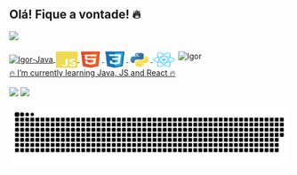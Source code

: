  <h2> Olá! Fique a vontade! 🔥 </h2>

<!--
**igorgouv/igorgouv** is a ✨ _special_ ✨ repository because its `README.md` (this file) appears on your GitHub profile.

Here are some ideas to get you started:

-  🔭 I’m currently working on JS, HTML, CSS......
- 🌱 I’m currently learning ...
- 👯 I’m looking to collaborate on ...
- 🤔 I’m looking for help with ...
- 💬 Ask me about ...
- 📫 How to reach me: ...
- 😄 Pronouns: ...
- Fun fact: ...
-->
<div>
  <a href="https://github.com/igorgouv">
  <img height="180em" src="https://github-readme-stats.vercel.app/api?username=igorgouv&show_icons=true&theme=tokyonight&include_all_commits=true&count_private=true"/>
<!--   <img height="150em" src="https://github-readme-stats.vercel.app/api/top-langs/?username=igorgouv&layout=compact&theme=tokyonight"/> </a> -->

</div>
  <div style="display: inline_block"><br>
   <img align="center" alt="Igor-Java" height="30" width="40" src="https://cdn.jsdelivr.net/gh/devicons/devicon/icons/java/java-original.svg">
  <img align="center" alt="Igor-Js" height="30" width="40" src="https://raw.githubusercontent.com/devicons/devicon/master/icons/javascript/javascript-plain.svg">
  <img align="center" alt="Igor-HTML" height="30" width="40" src="https://raw.githubusercontent.com/devicons/devicon/master/icons/html5/html5-original.svg">
  <img align="center" alt="Igor-CSS" height="30" width="40" src="https://raw.githubusercontent.com/devicons/devicon/master/icons/css3/css3-original.svg">
  <img align="center" alt="Igor-Python" height="30" width="40" src="https://raw.githubusercontent.com/devicons/devicon/master/icons/python/python-original.svg">
  <img align="center" alt="Igor-React" height="30" width="40" src="https://raw.githubusercontent.com/devicons/devicon/master/icons/react/react-original.svg">
  

   <img align="right" alt="Igor" margin-left="50" height="100" width="200" src="https://c.tenor.com/f7uhDqZB6GAAAAAd/yuuji-itadori-itadori.gif">
    🔥  I’m currently learning Java, JS and React 🔥 
</div>
</br>
  <div> 
  <a href = "mailto:igorgouvb@gmail.com"><img src="https://img.shields.io/badge/Gmail-D14836?style=for-the-badge&logo=gmail&logoColor=white" target="_blank"></a>
  <a href="https://www.linkedin.com/in/igor-gouveia-barbosa-b492a2211/" target="_blank"><img src="https://img.shields.io/badge/-LinkedIn-%230077B5?style=for-the-badge&logo=linkedin&logoColor=white" target="_blank"></a> 
 
  ![Snake animation](https://github.com/igorgouv/igorgouv/blob/output/github-contribution-grid-snake.svg)
 
</div>
